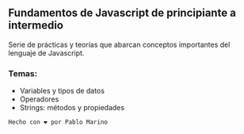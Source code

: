 ## Fundamentos de Javascript de principiante a intermedio

Serie de prácticas y teorías que abarcan conceptos importantes del lenguaje de Javascript.

### Temas:

- Variables y tipos de datos
- Operadores
- Strings: métodos y propiedades

`Hecho con ❤️ por Pablo Marino`
